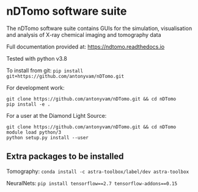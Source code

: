 nDTomo software suite
=====================
The nDTomo software suite contains GUIs for the simulation, visualisation and analysis of X-ray chemical imaging and tomography data

Full documentation provided at: https://ndtomo.readthedocs.io

Tested with python v3.8

To install from git:
```pip install git+https://github.com/antonyvam/nDTomo.git```

For development work:
```
git clone https://github.com/antonyvam/nDTomo.git && cd nDTomo
pip install -e .
```

For a user at the Diamond Light Source:
```
git clone https://github.com/antonyvam/nDTomo.git && cd nDTomo
module load python/3
python setup.py install --user
```

Extra packages to be installed
------------------------------

Tomography:
```conda install -c astra-toolbox/label/dev astra-toolbox```

NeuralNets:
```pip install tensorflow==2.7 tensorflow-addons==0.15```

